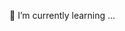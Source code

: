 🌱 I’m currently learning ...

<!--
**Priyapundhir/Priyapundhir** is a ✨ _special_ ✨ repository because its `README.md` (this file) appears on your GitHub profile.

Here are some ideas to get you started:

- 🔭 I’m currently working on ...
- 🌱 I’m currently learning Ducat India...
- 👯 I’m looking to collaborate on ...
- 🤔 I’m looking for help with ...
- 💬 Ask me about HTML CSS JS 
- 📫 How to reach me: ...
- 😄 Pronouns: ...
- ⚡ Fun fact: ...
-->
